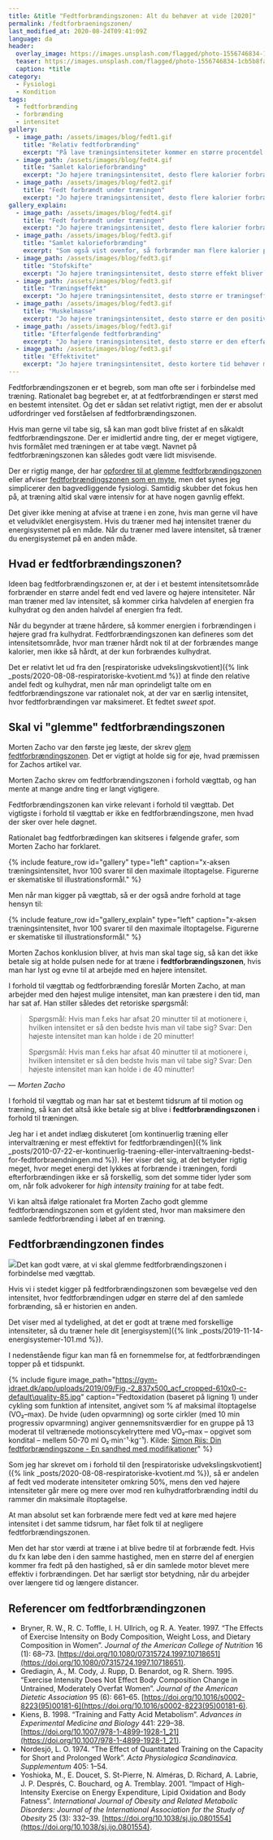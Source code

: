 ```yaml
---
title: &title "Fedtforbrændingszonen: Alt du behøver at vide [2020]"
permalink: /fedtforbraeningszonen/
last_modified_at: 2020-08-24T09:41:09Z
language: da
header:
  overlay_image: https://images.unsplash.com/flagged/photo-1556746834-1cb5b8fabd54?ixlib=rb-1.2.1&ixid=eyJhcHBfaWQiOjEyMDd9&auto=format&fit=crop&w=1952&q=80
  teaser: https://images.unsplash.com/flagged/photo-1556746834-1cb5b8fabd54?ixlib=rb-1.2.1&ixid=eyJhcHBfaWQiOjEyMDd9&auto=format&fit=crop&w=400&q=80
  caption: *title
category:
  - Fysiologi
  - Kondition
tags:
  - fedtforbrænding
  - forbrænding
  - intensitet
gallery:
  - image_path: /assets/images/blog/fedt1.gif
    title: "Relativ fedtforbrænding"
    excerpt: "På lave træningsintensiteter kommer en større procentdel af de forbrændte kalorier fra fedt. På de højeste intensiteter forbrænder man stort set kun kulhydrat."
  - image_path: /assets/images/blog/fedt4.gif
    title: "Samlet kalorieforbrænding"
    excerpt: "Jo højere træningsintensitet, desto flere kalorier forbrænder man pr. minut."
  - image_path: /assets/images/blog/fedt2.gif
    title: "Fedt forbrændt under træningen"
    excerpt: "Jo højere træningsintensitet, desto flere kalorier forbrænder man pr. minutDen absolutte mængde fedt i gram forbrændt pr. minut kan man beregne ved at kombinere de to ovenstående kurver. Herved kan man se, at ved en relativ intensitet på 60-70 % forbrænder man flest gram fedt pr. træningsminut. Denne observation har givet anledning til udnævnelse af den famøse _fedtforbrændingszone_."
gallery_explain:
  - image_path: /assets/images/blog/fedt4.gif
    title: "Fedt forbrændt under træningen"
    excerpt: "Jo højere træningsintensitet, desto flere kalorier forbrænder man pr. minut. Den absolutte mængde fedt i gram forbrændt pr. minut kan man beregne ved at kombinere de to ovenstående kurver. Herved kan man se, at ved en relativ intensitet på 60-70 % forbrænder man flest gram fedt pr. træningsminut. Denne observation har givet anledning til udnævnelse af den famøse _fedtforbrændingszone_."
  - image_path: /assets/images/blog/fedt3.gif
    title: "Samlet kalorieforbrænding"
    excerpt: "Som også vist ovenfor, så forbrænder man flere kalorier pr. minut jo højere intensiteten er."
  - image_path: /assets/images/blog/fedt3.gif
    title: "Stofskifte"
    excerpt: "Jo højere træningsintensitet, desto større effekt bliver der på stofskiftet. _Efterbrændingen_ bliver højere."
  - image_path: /assets/images/blog/fedt3.gif
    title: "Træningseffekt"
    excerpt: "Jo højere træningsintensitet, desto større er træningseffekten - man kommer hurtigere i god form."
  - image_path: /assets/images/blog/fedt3.gif
    title: "Muskelmasse"
    excerpt: "Jo højere træningsintensitet, desto større er den positive effekt på muskelmassen, hvilket på sigt giver mulighed for at forbrænde mere."
  - image_path: /assets/images/blog/fedt3.gif
    title: "Efterfølgende fedtforbrænding"
    excerpt: "Jo højere træningsintensitet, desto større er den efterfølgende fedtforbrænding. Kulhydrat man spiser bliver primært brugt til at fylde depoterne op med."
  - image_path: /assets/images/blog/fedt3.gif
    title: "Effektivitet"
    excerpt: "Jo højere træningsintensitet, desto kortere tid behøver man at bruge på motion for at få resultater."
---
```


Fedtforbrændingszonen er et begreb, som man ofte ser i forbindelse med træning. Rationalet bag begrebet er, at at fedtforbrændingen er størst med en bestemt intensitet. Og det er sådan set relativt rigtigt, men der er absolut udfordringer ved forståelsen af fedtforbrændingszonen.

Hvis man gerne vil tabe sig, så kan man godt blive fristet af en såkaldt fedtforbrændingszone. Der er imidlertid andre ting, der er meget vigtigere, hvis formålet med træningen er at tabe vægt. Navnet på fedtforbræningszonen kan således godt være lidt misvisende.

Der er rigtig mange, der har [opfordrer til at glemme fedtforbrændingszonen](http://www.motion-online.dk/glem-fedtforbraendingszonen/) eller afviser [fedtforbrændingszonen som en myte](https://arndalspa.dk/glem-80er-myten-om-fedtforbraending-2/), men det synes jeg simplicerer den bagvedliggende fysiologi. Samtidig skubber det fokus hen på, at træning altid skal være intensiv for at have nogen gavnlig effekt.

Det giver ikke mening at afvise at træne i en zone, hvis man gerne vil have et veludviklet energisystem. Hvis du træner med høj intensitet træner du energisystemet på en måde. Når du træner med lavere intensitet, så træner du energisystemet på en anden måde.

## Hvad er fedtforbrændingszonen?

Ideen bag fedtforbrændingszonen er, at der i et bestemt intensitetsområde forbrænder en større andel fedt end ved lavere og højere intensiteter. Når man træner med lav intensitet, så kommer cirka halvdelen af energien fra kulhydrat og den anden halvdel af energien fra fedt.

Når du begynder at træne hårdere, så kommer energien i forbrændingen i højere grad fra kulhydrat. Fedtforbrændingszonen kan defineres som det intensitetsområde, hvor man træner hårdt nok til at der forbrændes mange kalorier, men ikke så hårdt, at der kun forbrændes kulhydrat.

Det er relativt let ud fra den [respiratoriske udvekslingskvotient]({% link _posts/2020-08-08-respiratoriske-kvotient.md %}) at finde den relative andel fedt og kulhydrat, men når man oprindeligt talte om en fedtforbrændingszone var rationalet nok, at der var en særlig intensitet, hvor fedtforbrændingen var maksimeret. Et fedtet _sweet spot_.

## Skal vi "glemme" fedtforbrændingszonen

Morten Zacho var den første jeg læste, der skrev [glem fedtforbrændingszonen](http://web.archive.org/web/20090314092028/http://www.motion-online.dk/sundhed_og_vaegt/vaegt_og_fedtprocent/glem_fedtforbraendingszonen/). Det er vigtigt at holde sig for øje, hvad præmissen for Zachos artikel var.

Morten Zacho skrev om fedtforbrændingszonen i forhold vægttab, og han mente at mange andre ting er langt vigtigere.

Fedtforbrændingszonen kan virke relevant i forhold til vægttab. Det vigtigste i forhold til vægttab er ikke en fedtforbrændingszone, men hvad der sker over hele døgnet.

Rationalet bag fedtforbrædingen kan skitseres i følgende grafer, som Morten Zacho har forklaret.

{% include feature_row id="gallery" type="left" caption="x-aksen træningsintensitet, hvor 100 svarer til den maximale iltoptagelse. Figurerne er skematiske til illustrationsformål." %}

Men når man kigger på vægttab, så er der også andre forhold at tage hensyn til:

{% include feature_row id="gallery_explain" type="left" caption="x-aksen træningsintensitet, hvor 100 svarer til den maximale iltoptagelse. Figurerne er skematiske til illustrationsformål." %}

Morten Zachos konklusion bliver, at hvis man skal tage sig, så kan det ikke betale sig at holde pulsen nede for at træne i **fedtforbrændingszonen**, hvis man har lyst og evne til at arbejde med en højere intensitet.

I forhold til vægttab og fedtforbrænding foreslår Morten Zacho, at man arbejder med den højest mulige intensitet, man kan præstere i den tid, man har sat af. Han stiller således det retoriske spørgsmål:

> Spørgsmål: Hvis man f.eks har afsat 20 minutter til at motionere i, hvilken intensitet er så den bedste hvis man vil tabe sig?
> Svar: Den højeste intensitet man kan holde i de 20 minutter!
>
> Spørgsmål: Hvis man f.eks har afsat 40 minutter til at motionere i, hvilken intensitet er så den bedste hvis man vil tabe sig?
> Svar: Den højeste intensitet man kan holde i de 40 minutter!

— <cite>Morten Zacho</cite>

I forhold til vægttab og man har sat et bestemt tidsrum af til motion og træning, så kan det altså ikke betale sig at blive i **fedtforbrændingszonen** i forhold til træningen.

Jeg har i et andet indlæg diskuteret [om kontinuerlig træning eller intervaltræning er mest effektivt for fedtforbrændingen]({% link _posts/2010-07-22-er-kontinuerlig-traening-eller-intervaltraening-bedst-for-fedtforbraendningen.md %}). Her viser det sig, at det betyder rigtig meget, hvor meget energi det lykkes at forbrænde i træningen, fordi efterforbrændingen ikke er så forskellig, som det somme tider lyder som om, når folk advokerer for _high intensity training_ for at tabe fedt.

Vi kan altså ifølge rationalet fra Morten Zacho godt glemme fedtforbrændingszonen som et gyldent sted, hvor man maksimere den samlede fedtforbrænding i løbet af en træning.

## Fedtforbrændingzonen findes

![](http://pxl.host/ke8mcbdqxowf1dzhdo.png)Det kan godt være, at vi skal glemme fedtforbrændingszonen i forbindelse med vægttab. 

Hvis vi i stedet kigger på fedtforbrændingszonen som bevægelse ved den intensitet, hvor fedtforbrændingen udgør en større del af den samlede forbrænding, så er historien en anden.

Det viser med al tydelighed, at det er godt at træne med forskellige intensiteter, så du træner hele dit [energisystem]({% link _posts/2019-11-14-energisystemer-101.md %}).

I nedenstående figur kan man få en fornemmelse for, at fedtforbrændingen topper på et tidspunkt.

{% include figure image_path="https://gym-idraet.dk/app/uploads/2019/09/Fig.-2_837x500_acf_cropped-610x0-c-default\quality-85.jpg" caption="Fedtoxidation (baseret på ligning 1) under cykling som funktion af intensitet, angivet som % af maksimal iltoptagelse (VO₂–max). De hvide (uden opvarmning) og sorte cirkler (med 10 min progressiv opvarmning) angiver gennemsnitsværdier for en gruppe på 13 moderat til veltrænede motionscykelryttere med VO₂–max – opgivet som kondital – mellem 50-70 ml O₂·min⁻¹·kg⁻¹). Kilde: [Simon Riis: Din fedtforbrændingszone - En sandhed med modifikationer](https://gym-idraet.dk/nyheder-viden/din-fedtforbraendingszone-en-sandhed-med-modifikationer/)" %}

Som jeg har skrevet om i forhold til den [respiratoriske udvekslingskvotient]({% link _posts/2020-08-08-respiratoriske-kvotient.md %}), så er andelen af fedt ved moderate intensiteter omkring 50%, mens den ved højere intensiteter går mere og mere over mod ren kulhydratforbrænding indtil du rammer din maksimale iltoptagelse.

At man absolut set kan forbrænde mere fedt ved at køre med højere intensitet i det samme tidsrum, har fået folk til at negligere fedtforbrændingszonen. 

Men det har stor værdi at træne i at blive bedre til at forbrænde fedt. Hvis du fx kan løbe den i den samme hastighed, men en større del af energien kommer fra fedt på den hastighed, så er din samlede motor blevet mere effektiv i forbrændingen. Det har særligt stor betydning, når du arbejder over længere tid og længere distancer.

## Referencer om fedtforbrændingzonen

- Bryner, R. W., R. C. Toffle, I. H. Ullrich, og R. A. Yeater. 1997. “The Effects of Exercise Intensity on Body Composition, Weight Loss, and Dietary Composition in Women”. _Journal of the American College of Nutrition_ 16 (1): 68–73. [https://doi.org/10.1080/07315724.1997.10718651](https://doi.org/10.1080/07315724.1997.10718651).
- Grediagin, A., M. Cody, J. Rupp, D. Benardot, og R. Shern. 1995. “Exercise Intensity Does Not Effect Body Composition Change in Untrained, Moderately Overfat Women”. _Journal of the American Dietetic Association_ 95 (6): 661–65. [https://doi.org/10.1016/s0002-8223(95)00181-6](https://doi.org/10.1016/s0002-8223(95)00181-6).
- Kiens, B. 1998. “Training and Fatty Acid Metabolism”. _Advances in Experimental Medicine and Biology_ 441: 229–38. [https://doi.org/10.1007/978-1-4899-1928-1_21](https://doi.org/10.1007/978-1-4899-1928-1_21).
- Nordesjö, L. O. 1974. “The Effect of Quantitated Training on the Capacity for Short and Prolonged Work”. _Acta Physiologica Scandinavica. Supplementum_ 405: 1–54.
- Yoshioka, M., E. Doucet, S. St-Pierre, N. Alméras, D. Richard, A. Labrie, J. P. Després, C. Bouchard, og A. Tremblay. 2001. “Impact of High-Intensity Exercise on Energy Expenditure, Lipid Oxidation and Body Fatness”. _International Journal of Obesity and Related Metabolic Disorders: Journal of the International Association for the Study of Obesity_ 25 (3): 332–39. [https://doi.org/10.1038/sj.ijo.0801554](https://doi.org/10.1038/sj.ijo.0801554).
